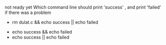 not ready yet
Which command line should print 'success' , and print 'failed' if there was a problem

+ rm dulat.c && echo success || echo failed
* echo success && echo failed
* echo success || echo failed
